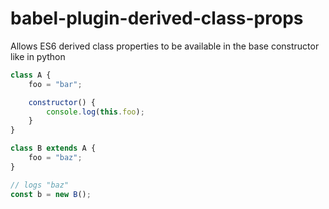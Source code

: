 # babel-plugin-derived-class-props

Allows ES6 derived class properties to be available in the base constructor like in python

```js
class A {
    foo = "bar";

    constructor() {
        console.log(this.foo);
    }
}

class B extends A {
    foo = "baz";
}

// logs "baz"
const b = new B();
```
